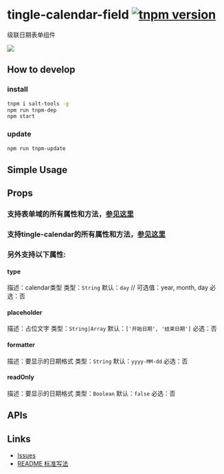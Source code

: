 # tingle-calendar-field [![tnpm version](http://web.npm.alibaba-inc.com/badge/v/@ali/tingle-calendar-field.svg?style=flat-square)](http://web.npm.alibaba-inc.com/package/@ali/tingle-calendar-field)

级联日期表单组件

![](https://img.alicdn.com/tps/TB1me1UPFXXXXajXVXXXXXXXXXX-750-1334.png)

## How to develop

### install

```bash
tnpm i salt-tools -g
npm run tnpm-dep 
npm start
```

### update

```bash
npm run tnpm-update
```

## Simple Usage

## Props

### 支持表单域的所有属性和方法，[参见这里](http://gitlab.alibaba-inc.com/tingle-ui/tingle-field#props)
### 支持tingle-calendar的所有属性和方法，[参见这里](http://gitlab.alibaba-inc.com/tingle-ui/tingle-calendar#props)
### 另外支持以下属性:

#### type
描述：calendar类型
类型：`String`
默认：`day` // 可选值：year, month, day
必选：否

#### placeholder
描述：占位文字
类型：`String|Array`
默认：`['开始日期', '结束日期']`
必选：否

#### formatter
描述：要显示的日期格式
类型：`String`
默认：`yyyy-MM-dd`
必选：否

#### readOnly
描述：要显示的日期格式
类型：`Boolean`
默认：`false`
必选：否

## APIs

## Links

- [Issues](http://gitlab.alibaba-inc.com/tingle-ui/tingle-calendar-field/issues)
- [README 标准写法](http://gitlab.alibaba-inc.com/tingle-ui/doc/blob/master/README%E6%A0%87%E5%87%86%E5%86%99%E6%B3%95.md)
